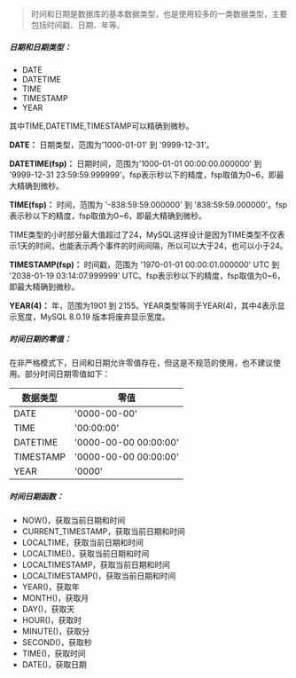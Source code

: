 > 时间和日期是数据库的基本数据类型，也是使用较多的一类数据类型，主要包括时间戳、日期、年等。

##### 日期和日期类型：

- DATE
- DATETIME
- TIME
- TIMESTAMP
- YEAR

其中TIME,DATETIME,TIMESTAMP可以精确到微秒。

**DATE：**
日期类型，范围为'1000-01-01' 到 '9999-12-31'。

**DATETIME(fsp)：**
日期时间，范围为'1000-01-01 00:00:00.000000' 到 '9999-12-31 23:59:59.999999'。fsp表示秒以下的精度，fsp取值为0~6，即最大精确到微秒。

**TIME(fsp)：**
时间，范围为
'-838:59:59.000000' 到 '838:59:59.000000'。fsp表示秒以下的精度，fsp取值为0~6，即最大精确到微秒。

TIME类型的小时部分最大值超过了24，MySQL这样设计是因为TIME类型不仅表示1天的时间，也能表示两个事件的时间间隔，所以可以大于24，也可以小于24。

**TIMESTAMP(fsp)：**
时间戳，范围为
'1970-01-01 00:00:01.000000' UTC 到 '2038-01-19 03:14:07.999999' UTC。fsp表示秒以下的精度，fsp取值为0~6，即最大精确到微秒。

**YEAR(4)：**
年，范围为1901 到 2155。YEAR类型等同于YEAR(4)，其中4表示显示宽度，MySQL 8.0.19 版本将废弃显示宽度。

##### 时间日期的零值：

在非严格模式下，日间和日期允许零值存在，但这是不规范的使用，也不建议使用。部分时间日期零值如下：

| 数据类型  | 零值                  |
| --------- | --------------------- |
| DATE      | '0000-00-00'          |
| TIME      | '00:00:00'            |
| DATETIME  | '0000-00-00 00:00:00' |
| TIMESTAMP | '0000-00-00 00:00:00' |
| YEAR      | '0000'                |

##### 时间日期函数：

- NOW()，获取当前日期和时间
- CURRENT_TIMESTAMP，获取当前日期和时间
- LOCALTIME，获取当前日期和时间
- LOCALTIME()，获取当前日期和时间
- LOCALTIMESTAMP，获取当前日期和时间
- LOCALTIMESTAMP()，获取当前日期和时间
- YEAR()，获取年
- MONTH()，获取月
- DAY()，获取天
- HOUR()，获取时
- MINUTE()，获取分
- SECOND()，获取秒
- TIME()，获取时间
- DATE()，获取日期